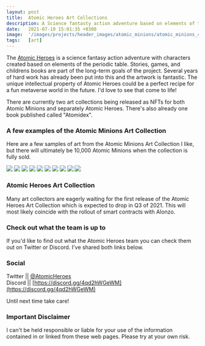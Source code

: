 ```yaml
---
layout: post
title:  Atomic Heroes Art Collections
description: A Science fantasty action adventure based on elements of the periodic table
date:   2021-07-10 15:01:35 +0300
image:  '/images/projects/header_images/atomic_minions/atomic_minions_4.gif'
tags:   [art]
---
```

The [Atomic Heroes](https://theatomicheroes.com) is a science fantasy action adventure with characters created based on elements of the periodic table. Stories, games, and childrens books are part of the long-term goals of the project. Several years of hard work has already been put into this and the artwork is fantastic. The unique intellectual property of Atomic Heroes could be a perfect recipe for a fun metaverse world in the future. I'd love to see that come to life!

There are currently two art collections being released as NFTs for both Atomic Minions and separately Atomic Heroes. There's also already one book published called "Atomidex".

### A few examples of the Atomic Minions Art Collection
Here are a few samples of art from the Atomic Minions Art Collection I like, but there will ultimately be 10,000 Atomic Minions when the collection is fully sold.

<div class="gallery" data-columns="3">
	<img src="/images/projects/atomic_minions/1.png">
	<img src="/images/projects/atomic_minions/2.png">
	<img src="/images/projects/atomic_minions/3.png">
	<img src="/images/projects/atomic_minions/4.png">
	<img src="/images/projects/atomic_minions/5.png">
	<img src="/images/projects/atomic_minions/6.png">
	<img src="/images/projects/atomic_minions/7.png">
	<img src="/images/projects/atomic_minions/8.png">
	<img src="/images/projects/atomic_minions/9.png">
	<img src="/images/projects/atomic_minions/10.png">
</div>

### Atomic Heroes Art Collection
Many art collectors are eagerly waiting for the first release of the Atomic Heroes Art Collection which is expected to drop in Q3 of 2021. This will most likely coincide with the rollout of smart contracts with Alonzo. 

### Check out what the team is up to
If you'd like to find out what the Atomic Heroes team you can check them out on Twitter or Discord. I've shared both links below. 

### Social
Twitter || [@AtomicHeroes](https://twitter.com/AtomicHeroes)  
Discord || [https://discord.gg/4qd2hWGeWM](https://discord.gg/4qd2hWGeWM)

Until next time take care!  

### Important Disclaimer
I can't be held responsible or liable for your use of the information contained in or linked from these web pages. Please try at your own risk.
